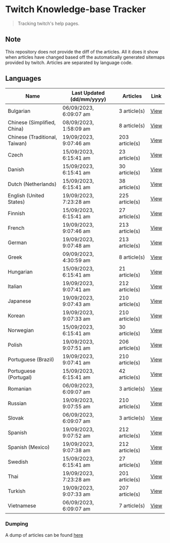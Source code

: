 # Twitch Knowledge-base Tracker
> Tracking twitch's help pages. 

## Note
This repository does not provide the diff of the articles. All it does it show when articles have changed based
off the automatically generated sitemaps provided by twitch. Articles are separated by language code.

## Languages

| Name                          | Last Updated (dd/mm/yyyy) | Articles       | Link                   |
|-------------------------------|---------------------------|----------------|------------------------|
| Bulgarian                     | 06/09/2023, 6:09:07 am    | 3 article(s)   | [View](docs/bg.md)     |
| Chinese (Simplified, China)   | 08/09/2023, 1:58:09 am    | 8 article(s)   | [View](docs/zh_CN.md)  |
| Chinese (Traditional, Taiwan) | 19/09/2023, 9:07:46 am    | 203 article(s) | [View](docs/zh_TW.md)  |
| Czech                         | 15/09/2023, 6:15:41 am    | 23 article(s)  | [View](docs/cs.md)     |
| Danish                        | 15/09/2023, 6:15:41 am    | 30 article(s)  | [View](docs/da.md)     |
| Dutch (Netherlands)           | 15/09/2023, 6:15:41 am    | 38 article(s)  | [View](docs/nl_NL.md)  |
| English (United States)       | 19/09/2023, 7:23:28 am    | 225 article(s) | [View](docs/en_US.md)  |
| Finnish                       | 15/09/2023, 6:15:41 am    | 27 article(s)  | [View](docs/fi.md)     |
| French                        | 19/09/2023, 9:07:46 am    | 213 article(s) | [View](docs/fr.md)     |
| German                        | 19/09/2023, 9:07:48 am    | 213 article(s) | [View](docs/de.md)     |
| Greek                         | 09/09/2023, 4:30:59 am    | 8 article(s)   | [View](docs/el.md)     |
| Hungarian                     | 15/09/2023, 6:15:41 am    | 21 article(s)  | [View](docs/hu.md)     |
| Italian                       | 19/09/2023, 9:07:41 am    | 212 article(s) | [View](docs/it.md)     |
| Japanese                      | 19/09/2023, 9:07:43 am    | 210 article(s) | [View](docs/ja.md)     |
| Korean                        | 19/09/2023, 9:07:33 am    | 210 article(s) | [View](docs/ko.md)     |
| Norwegian                     | 15/09/2023, 6:15:41 am    | 30 article(s)  | [View](docs/no.md)     |
| Polish                        | 19/09/2023, 9:07:51 am    | 206 article(s) | [View](docs/pl.md)     |
| Portuguese (Brazil)           | 19/09/2023, 9:07:41 am    | 210 article(s) | [View](docs/pt_BR.md)  |
| Portuguese (Portugal)         | 15/09/2023, 6:15:41 am    | 42 article(s)  | [View](docs/pt_PT.md)  |
| Romanian                      | 06/09/2023, 6:09:07 am    | 3 article(s)   | [View](docs/ro.md)     |
| Russian                       | 19/09/2023, 9:07:55 am    | 210 article(s) | [View](docs/ru.md)     |
| Slovak                        | 06/09/2023, 6:09:07 am    | 3 article(s)   | [View](docs/sk.md)     |
| Spanish                       | 19/09/2023, 9:07:52 am    | 212 article(s) | [View](docs/es.md)     |
| Spanish (Mexico)              | 19/09/2023, 9:07:38 am    | 212 article(s) | [View](docs/es_MX.md)  |
| Swedish                       | 15/09/2023, 6:15:41 am    | 27 article(s)  | [View](docs/sv.md)     |
| Thai                          | 19/09/2023, 7:23:28 am    | 201 article(s) | [View](docs/th.md)     |
| Turkish                       | 19/09/2023, 9:07:33 am    | 207 article(s) | [View](docs/tr.md)     |
| Vietnamese                    | 06/09/2023, 6:09:07 am    | 7 article(s)   | [View](docs/vi.md)     |

### Dumping
A dump of articles can be found [here](docs/RAW.md)
